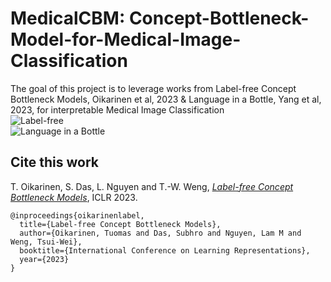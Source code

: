 # MedicalCBM: Concept-Bottleneck-Model-for-Medical-Image-Classification
The goal of this project is to leverage works from Label-free Concept Bottleneck Models, Oikarinen et al, 2023 &amp; Language in a Bottle, Yang et al, 2023, for interpretable Medical Image Classification <br>
![Label-free](https://github.com/Wazhee/MedicalCBM-Concept-Bottleneck-Model-for-Medical-Image-Classification/assets/34732790/f3c129f6-4601-4a1a-8372-0eabeac7c944)<br>
![Language in a Bottle](https://github.com/Wazhee/MedicalCBM-Concept-Bottleneck-Model-for-Medical-Image-Classification/assets/34732790/0958596c-b805-46dc-8202-bafaf08c4383)


## Cite this work
T. Oikarinen, S. Das, L. Nguyen and T.-W. Weng, [*Label-free Concept Bottleneck Models*](https://openreview.net/pdf?id=FlCg47MNvBA), ICLR 2023.

```
@inproceedings{oikarinenlabel,
  title={Label-free Concept Bottleneck Models},
  author={Oikarinen, Tuomas and Das, Subhro and Nguyen, Lam M and Weng, Tsui-Wei},
  booktitle={International Conference on Learning Representations},
  year={2023}
}
```
